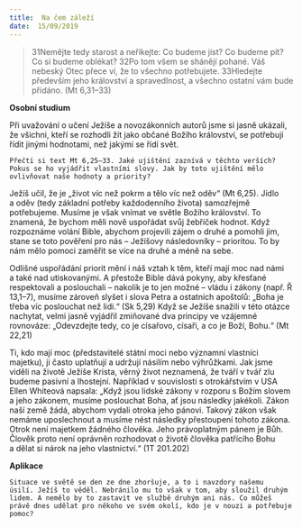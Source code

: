 ```yaml
---
title:  Na čem záleží
date:  15/09/2019
---
```


> <p></p>
> 31Nemějte tedy starost a neříkejte: Co budeme jíst? Co budeme pít? Co si budeme oblékat? 32Po tom všem se shánějí pohané. Váš nebeský Otec přece ví, že to všechno potřebujete. 33Hledejte především jeho království a spravedlnost, a všechno ostatní vám bude přidáno. (Mt 6,31–33)

**Osobní studium**

Při uvažování o učení Ježíše a novozákonních autorů jsme si jasně ukázali, že všichni, kteří se rozhodli žít jako občané Božího království, se potřebují řídit jinými hodnotami, než jakými se řídí svět.

`Přečti si text Mt 6,25–33. Jaké ujištění zaznívá v těchto verších? Pokus se ho vyjádřit vlastními slovy. Jak by toto ujištění mělo ovlivňovat naše hodnoty a priority?`

Ježíš učil, že je „život víc než pokrm a tělo víc než oděv“ (Mt 6,25). Jídlo a oděv (tedy základní potřeby každodenního života) samozřejmě potřebujeme. Musíme je však vnímat ve světle Božího království. To znamená, že bychom měli nově uspořádat svůj žebříček hodnot. Když rozpoznáme volání Bible, abychom projevili zájem o druhé a pomohli jim, stane se toto pověření pro nás – Ježíšovy následovníky – prioritou. To by nám mělo pomoci zaměřit se více na druhé a méně na sebe.

Odlišné uspořádání priorit mění i náš vztah k těm, kteří mají moc nad námi a také nad utiskovanými. A přestože Bible dává pokyny, aby křesťané respektovali a poslouchali – nakolik je to jen možné – vládu i zákony (např. Ř 13,1–7), musíme zároveň slyšet i slova Petra a ostatních apoštolů: „Boha je třeba víc poslouchat než lidi.“ (Sk 5,29) Když se Ježíše snažili v této otázce nachytat, velmi jasně vyjádřil zmiňované dva principy ve vzájemné rovnováze: „Odevzdejte tedy, co je císařovo, císaři, a co je Boží, Bohu.“ (Mt 22,21)

Ti, kdo mají moc (představitelé státní moci nebo významní vlastníci majetku), ji často uplatňují a udržují násilím nebo výhrůžkami. Jak jsme viděli na životě Ježíše Krista, věrný život neznamená, že tváří v tvář zlu budeme pasivní a lhostejní. Například v souvislosti s otrokářstvím v USA Ellen Whiteová napsala: „Když jsou lidské zákony v rozporu s Božím slovem a jeho zákonem, musíme poslouchat Boha, ať jsou následky jakékoli. Zákon naší země žádá, abychom vydali otroka jeho pánovi. Takový zákon však nemáme uposlechnout a musíme nést následky přestoupení tohoto zákona. Otrok není majetkem žádného člověka. Jeho právoplatným pánem je Bůh. Člověk proto není oprávněn rozhodovat o životě člověka patřícího Bohu a dělat si nárok na jeho vlastnictví.“ (1T 201.202)

**Aplikace**

`Situace ve světě se den ze dne zhoršuje, a to i navzdory našemu úsilí. Ježíš to věděl. Nebránilo mu to však v tom, aby sloužil druhým lidem. A nemělo by to zastavit ve službě druhým ani nás. Co můžeš právě dnes udělat pro někoho ve svém okolí, kdo je v nouzi a potřebuje pomoc?`
